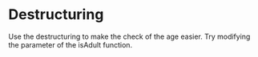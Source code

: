 # Destructuring

Use the destructuring to make the check of the age easier. Try modifying the parameter of the isAdult function.
